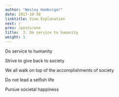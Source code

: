 ```yaml
---
author: "Wesley Hamburger"
date: 2017-10-30
linktitle: View Explanation
next: /
prev: /posts/one
title:  3. Do service to humanity
weight: 3
---
```



Do service to humanity

Strive to give back to society

We all walk on top of the accomplishments of society

Do not lead a selfish life

Pursue societal happiness
